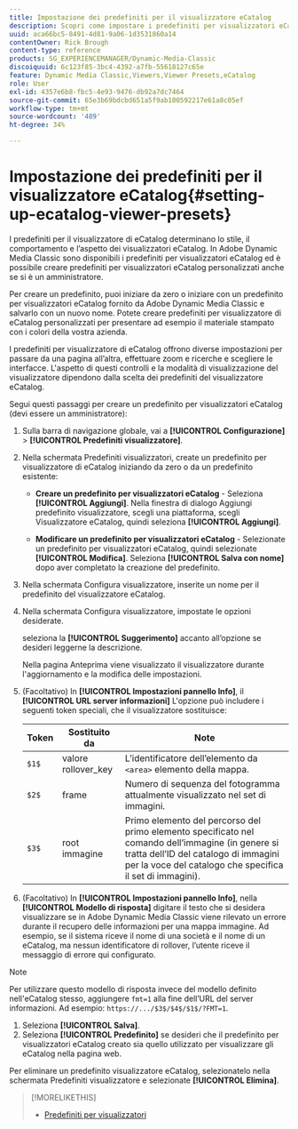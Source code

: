 ```yaml
---
title: Impostazione dei predefiniti per il visualizzatore eCatalog
description: Scopri come impostare i predefiniti per visualizzatori eCatalog in Adobe Dynamic Media Classic.
uuid: aca66bc5-8491-4d81-9a06-1d3531860a14
contentOwner: Rick Brough
content-type: reference
products: SG_EXPERIENCEMANAGER/Dynamic-Media-Classic
discoiquuid: 6c123f85-3bc4-4392-a7fb-55618127c65e
feature: Dynamic Media Classic,Viewers,Viewer Presets,eCatalog
role: User
exl-id: 4357e6b8-fbc5-4e93-9476-db92a7dc7464
source-git-commit: 65e3b69bdcbd651a5f9ab100592217e61a8c05ef
workflow-type: tm+mt
source-wordcount: '489'
ht-degree: 34%

---
```


# Impostazione dei predefiniti per il visualizzatore eCatalog{#setting-up-ecatalog-viewer-presets}

I predefiniti per il visualizzatore di eCatalog determinano lo stile, il comportamento e l’aspetto dei visualizzatori eCatalog. In Adobe Dynamic Media Classic sono disponibili i predefiniti per visualizzatori eCatalog ed è possibile creare predefiniti per visualizzatori eCatalog personalizzati anche se si è un amministratore.

Per creare un predefinito, puoi iniziare da zero o iniziare con un predefinito per visualizzatori eCatalog fornito da Adobe Dynamic Media Classic e salvarlo con un nuovo nome. Potete creare predefiniti per visualizzatore di eCatalog personalizzati per presentare ad esempio il materiale stampato con i colori della vostra azienda.

I predefiniti per visualizzatore di eCatalog offrono diverse impostazioni per passare da una pagina all’altra, effettuare zoom e ricerche e scegliere le interfacce. L&#39;aspetto di questi controlli e la modalità di visualizzazione del visualizzatore dipendono dalla scelta dei predefiniti del visualizzatore eCatalog.

Segui questi passaggi per creare un predefinito per visualizzatori eCatalog (devi essere un amministratore):

1. Sulla barra di navigazione globale, vai a **[!UICONTROL Configurazione]** > **[!UICONTROL Predefiniti visualizzatore]**.
1. Nella schermata Predefiniti visualizzatori, create un predefinito per visualizzatore di eCatalog iniziando da zero o da un predefinito esistente:

   * **Creare un predefinito per visualizzatori eCatalog** - Seleziona **[!UICONTROL Aggiungi]**. Nella finestra di dialogo Aggiungi predefinito visualizzatore, scegli una piattaforma, scegli Visualizzatore eCatalog, quindi seleziona **[!UICONTROL Aggiungi]**.

   * **Modificare un predefinito per visualizzatori eCatalog** - Selezionate un predefinito per visualizzatori eCatalog, quindi selezionate **[!UICONTROL Modifica]**. Seleziona **[!UICONTROL Salva con nome]** dopo aver completato la creazione del predefinito.

1. Nella schermata Configura visualizzatore, inserite un nome per il predefinito del visualizzatore eCatalog.
1. Nella schermata Configura visualizzatore, impostate le opzioni desiderate.

   seleziona la **[!UICONTROL Suggerimento]** accanto all’opzione se desideri leggerne la descrizione.

   Nella pagina Anteprima viene visualizzato il visualizzatore durante l&#39;aggiornamento e la modifica delle impostazioni.

1. (Facoltativo) In **[!UICONTROL Impostazioni pannello Info]**, il **[!UICONTROL URL server informazioni]** L&#39;opzione può includere i seguenti token speciali, che il visualizzatore sostituisce:

   | Token | Sostituito da | Note |
   | --- | --- | --- |
   | `$1$` | valore rollover_key | L’identificatore dell’elemento da `<area>` elemento della mappa. |
   | `$2$` | frame | Numero di sequenza del fotogramma attualmente visualizzato nel set di immagini. |
   | `$3$` | root immagine | Primo elemento del percorso del primo elemento specificato nel comando dell’immagine (in genere si tratta dell’ID del catalogo di immagini per la voce del catalogo che specifica il set di immagini). |

1. (Facoltativo) In **[!UICONTROL Impostazioni pannello Info]**, nella **[!UICONTROL Modello di risposta]** digitare il testo che si desidera visualizzare se in Adobe Dynamic Media Classic viene rilevato un errore durante il recupero delle informazioni per una mappa immagine. Ad esempio, se il sistema riceve il nome di una società e il nome di un eCatalog, ma nessun identificatore di rollover, l’utente riceve il messaggio di errore qui configurato.

>[!NOTE]
>
>Per utilizzare questo modello di risposta invece del modello definito nell&#39;eCatalog stesso, aggiungere `fmt=1` alla fine dell’URL del server informazioni. Ad esempio: `https://.../$3$/$4$/$1$/?FMT=1`.

1. Seleziona **[!UICONTROL Salva]**.
1. Seleziona **[!UICONTROL Predefinito]** se desideri che il predefinito per visualizzatori eCatalog creato sia quello utilizzato per visualizzare gli eCatalog nella pagina web.

Per eliminare un predefinito visualizzatore eCatalog, selezionatelo nella schermata Predefiniti visualizzatore e selezionate **[!UICONTROL Elimina]**.

>[!MORELIKETHIS]
>
>* [Predefiniti per visualizzatori](application-setup.md#viewer_presets)

